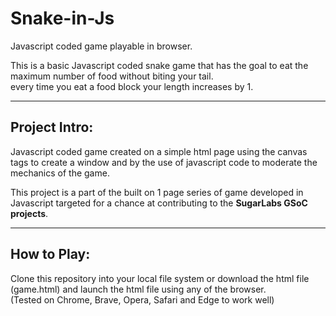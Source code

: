 # Snake-in-Js
Javascript coded game playable in browser.

This is a basic Javascript coded snake game that has the goal to eat the maximum number of food without biting your tail.<br>
every time you eat a food block your length increases by 1.

---

## Project Intro:

Javascript coded game created on a simple html page using the canvas tags to create a window and by the use of javascript code to moderate the mechanics of the game.

This project is a part of the built on 1 page series of game developed in Javascript targeted for a chance at contributing to the **SugarLabs GSoC projects**.

---

## How to Play:

Clone this repository into your local file system or download the html file (game.html) and launch the html file using any of the browser. <br>
(Tested on Chrome, Brave, Opera, Safari and Edge to work well)
